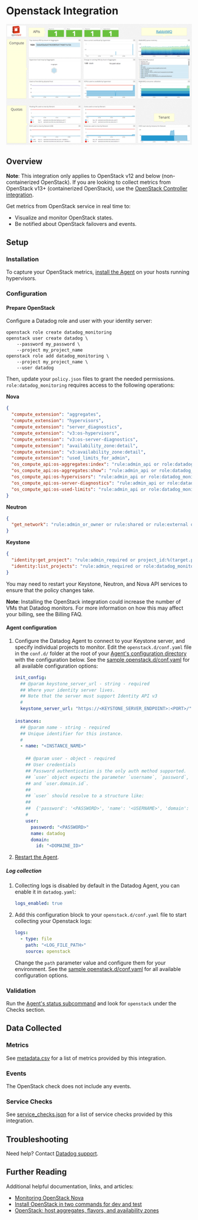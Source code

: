 # Openstack Integration

![OpenStack default dashboard][1]

## Overview

**Note**: This integration only applies to OpenStack v12 and below (non-containerized OpenStack). If you are looking to collect metrics from OpenStack v13+ (containerized OpenStack), use the [OpenStack Controller integration][2].

Get metrics from OpenStack service in real time to:

- Visualize and monitor OpenStack states.
- Be notified about OpenStack failovers and events.

## Setup

### Installation

To capture your OpenStack metrics, [install the Agent][3] on your hosts running hypervisors.

### Configuration

#### Prepare OpenStack

Configure a Datadog role and user with your identity server:

```console
openstack role create datadog_monitoring
openstack user create datadog \
    --password my_password \
    --project my_project_name
openstack role add datadog_monitoring \
    --project my_project_name \
    --user datadog
```

Then, update your `policy.json` files to grant the needed permissions. `role:datadog_monitoring` requires access to the following operations:

**Nova**

```json
{
  "compute_extension": "aggregates",
  "compute_extension": "hypervisors",
  "compute_extension": "server_diagnostics",
  "compute_extension": "v3:os-hypervisors",
  "compute_extension": "v3:os-server-diagnostics",
  "compute_extension": "availability_zone:detail",
  "compute_extension": "v3:availability_zone:detail",
  "compute_extension": "used_limits_for_admin",
  "os_compute_api:os-aggregates:index": "rule:admin_api or role:datadog_monitoring",
  "os_compute_api:os-aggregates:show": "rule:admin_api or role:datadog_monitoring",
  "os_compute_api:os-hypervisors": "rule:admin_api or role:datadog_monitoring",
  "os_compute_api:os-server-diagnostics": "rule:admin_api or role:datadog_monitoring",
  "os_compute_api:os-used-limits": "rule:admin_api or role:datadog_monitoring"
}
```

**Neutron**

```json
{
  "get_network": "rule:admin_or_owner or rule:shared or rule:external or rule:context_is_advsvc or role:datadog_monitoring"
}
```

**Keystone**

```json
{
  "identity:get_project": "rule:admin_required or project_id:%(target.project.id)s or role:datadog_monitoring",
  "identity:list_projects": "rule:admin_required or role:datadog_monitoring"
}
```

You may need to restart your Keystone, Neutron, and Nova API services to ensure that the policy changes take.

**Note**: Installing the OpenStack integration could increase the number of VMs that Datadog monitors. For more information on how this may affect your billing, see the Billing FAQ.

#### Agent configuration

1. Configure the Datadog Agent to connect to your Keystone server, and specify individual projects to monitor. Edit the `openstack.d/conf.yaml` file in the `conf.d/` folder at the root of your [Agent's configuration directory][4] with the configuration below. See the [sample openstack.d/conf.yaml][5] for all available configuration options:

   ```yaml
   init_config:
     ## @param keystone_server_url - string - required
     ## Where your identity server lives.
     ## Note that the server must support Identity API v3
     #
     keystone_server_url: "https://<KEYSTONE_SERVER_ENDPOINT>:<PORT>/"

   instances:
     ## @param name - string - required
     ## Unique identifier for this instance.
     #
     - name: "<INSTANCE_NAME>"

       ## @param user - object - required
       ## User credentials
       ## Password authentication is the only auth method supported.
       ## `user` object expects the parameter `username`, `password`,
       ## and `user.domain.id`.
       ##
       ## `user` should resolve to a structure like:
       ##
       ##  {'password': '<PASSWORD>', 'name': '<USERNAME>', 'domain': {'id': '<DOMAINE_ID>'}}
       #
       user:
         password: "<PASSWORD>"
         name: datadog
         domain:
           id: "<DOMAINE_ID>"
   ```

2. [Restart the Agent][6].

##### Log collection

1. Collecting logs is disabled by default in the Datadog Agent, you can enable it in `datadog.yaml`:

   ```yaml
   logs_enabled: true
   ```

2. Add this configuration block to your `openstack.d/conf.yaml` file to start collecting your Openstack logs:

   ```yaml
   logs:
     - type: file
       path: "<LOG_FILE_PATH>"
       source: openstack
   ```

    Change the `path` parameter value and configure them for your environment. See the [sample openstack.d/conf.yaml][5] for all available configuration options.
   

### Validation

Run the [Agent's status subcommand][7] and look for `openstack` under the Checks section.

## Data Collected

### Metrics

See [metadata.csv][8] for a list of metrics provided by this integration.

### Events

The OpenStack check does not include any events.

### Service Checks

See [service_checks.json][9] for a list of service checks provided by this integration.

## Troubleshooting

Need help? Contact [Datadog support][10].

## Further Reading

Additional helpful documentation, links, and articles:

- [Monitoring OpenStack Nova][11]
- [Install OpenStack in two commands for dev and test][12]
- [OpenStack: host aggregates, flavors, and availability zones][13]

[1]: https://raw.githubusercontent.com/DataDog/integrations-core/master/openstack/images/openstack_dashboard.png
[2]: https://docs.datadoghq.com/integrations/openstack_controller
[3]: https://app.datadoghq.com/account/settings#agent
[4]: https://docs.datadoghq.com/agent/guide/agent-configuration-files/#agent-configuration-directory
[5]: https://github.com/DataDog/integrations-core/blob/master/openstack/datadog_checks/openstack/data/conf.yaml.example
[6]: https://docs.datadoghq.com/agent/guide/agent-commands/#start-stop-and-restart-the-agent
[7]: https://docs.datadoghq.com/agent/guide/agent-commands/#agent-status-and-information
[8]: https://github.com/DataDog/integrations-core/blob/master/openstack/metadata.csv
[9]: https://github.com/DataDog/integrations-core/blob/master/openstack/assets/service_checks.json
[10]: https://docs.datadoghq.com/help/
[11]: https://www.datadoghq.com/blog/openstack-monitoring-nova
[12]: https://www.datadoghq.com/blog/install-openstack-in-two-commands
[13]: https://www.datadoghq.com/blog/openstack-host-aggregates-flavors-availability-zones
